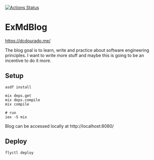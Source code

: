 [![Actions Status](https://github.com/dcdourado/ex_md_blog/workflows/Elixir%20CI/badge.svg)](https://github.com/dcdourado/ex_md_blog/actions/workflows/elixir-ci.yml)

# ExMdBlog

https://dcdourado.me/

The blog goal is to learn, write and practice about software engineering principles.
I want to write more stuff and maybe this is going to be an incentive to do it more.


## Setup

```shell
asdf install

mix deps.get
mix deps.compile
mix compile

# run
iex -S mix
```

Blog can be accessed locally at http://localhost:8080/

## Deploy

```shell
flyctl deploy
```
